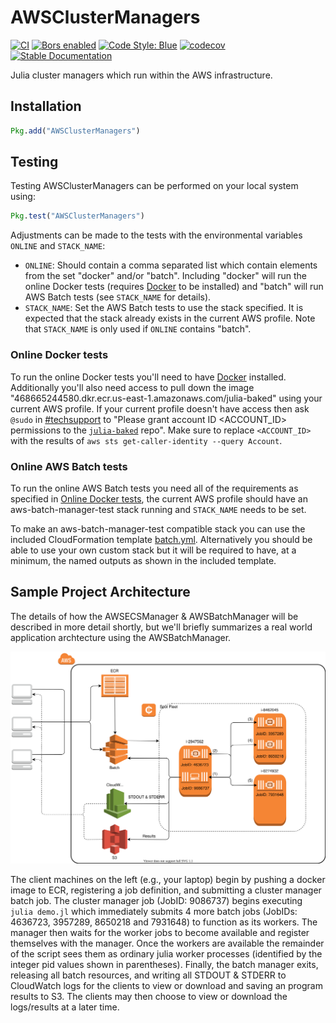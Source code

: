 AWSClusterManagers
==================

[![CI](https://github.com/JuliaCloud/AWSClusterManagers.jl/workflows/CI/badge.svg)](https://github.com/JuliaCloud/AWSClusterManagers.jl/actions?query=workflow%3ACI)
[![Bors enabled](https://bors.tech/images/badge_small.svg)](https://app.bors.tech/repositories/32323)
[![Code Style: Blue](https://img.shields.io/badge/code%20style-blue-4495d1.svg)](https://github.com/invenia/BlueStyle)
[![codecov](https://codecov.io/gh/JuliaCloud/AWSClusterManagers.jl/branch/main/graph/badge.svg?token=K35ATXHGW5)](https://codecov.io/gh/JuliaCloud/AWSClusterManagers.jl)
[![Stable Documentation](https://img.shields.io/badge/docs-stable-blue.svg)](https://juliacloud.github.io/AWSClusterManagers.jl/stable)

Julia cluster managers which run within the AWS infrastructure.

## Installation

```julia
Pkg.add("AWSClusterManagers")
```

## Testing

Testing AWSClusterManagers can be performed on your local system using:

```julia
Pkg.test("AWSClusterManagers")
```

Adjustments can be made to the tests with the environmental variables `ONLINE` and
`STACK_NAME`:

- `ONLINE`: Should contain a comma separated list which contain elements from the set
  "docker" and/or "batch".  Including "docker" will run the online Docker tests (requires
  [Docker](https://www.docker.com/community-edition) to be installed) and "batch" will run
  AWS Batch tests (see `STACK_NAME` for details).
- `STACK_NAME`: Set the AWS Batch tests to use the stack specified. It is expected that
  the stack already exists in the current AWS profile. Note that `STACK_NAME` is only
  used if `ONLINE` contains "batch".

### Online Docker tests

To run the online Docker tests you'll need to have [Docker](https://www.docker.com/community-edition)
installed. Additionally you'll also need access to pull down the image
"468665244580.dkr.ecr.us-east-1.amazonaws.com/julia-baked" using your current AWS profile.
If your current profile doesn't have access then ask `@sudo` in [#techsupport](https://invenia.slack.com/messages/C02A3K084/)
to "Please grant account ID <ACCOUNT_ID> permissions to the [`julia-baked`](https://console.aws.amazon.com/ecs/home?region=us-east-1#/repositories/julia-baked#permissions) repo".
Make sure to replace `<ACCOUNT_ID>` with the results of `aws sts get-caller-identity --query Account`.

### Online AWS Batch tests

To run the online AWS Batch tests you need all of the requirements as specified in [Online Docker tests](#online-docker-tests),
the current AWS profile should have an aws-batch-manager-test stack running and
`STACK_NAME` needs to be set.

To make an aws-batch-manager-test compatible stack you can use the included CloudFormation
template [batch.yml](test/batch.yml). Alternatively you should be able to use your own
custom stack but it will be required to have, at a minimum, the named outputs as shown in the
included template.


## Sample Project Architecture

The details of how the AWSECSManager & AWSBatchManager will be described in more detail shortly, but we'll briefly summarizes a real world application archtecture using the AWSBatchManager.

![Batch Project](docs/src/assets/figures/batch_project.svg)

The client machines on the left (e.g., your laptop) begin by pushing a docker image to ECR, registering a job definition, and submitting a cluster manager batch job.
The cluster manager job (JobID: 9086737) begins executing `julia demo.jl` which immediately submits 4 more batch jobs (JobIDs: 4636723, 3957289, 8650218 and 7931648) to function as its workers.
The manager then waits for the worker jobs to become available and register themselves with the manager.
Once the workers are available the remainder of the script sees them as ordinary julia worker processes (identified by the integer pid values shown in parentheses).
Finally, the batch manager exits, releasing all batch resources, and writing all STDOUT & STDERR to CloudWatch logs for the clients to view or download and saving an program results to S3.
The clients may then choose to view or download the logs/results at a later time.
